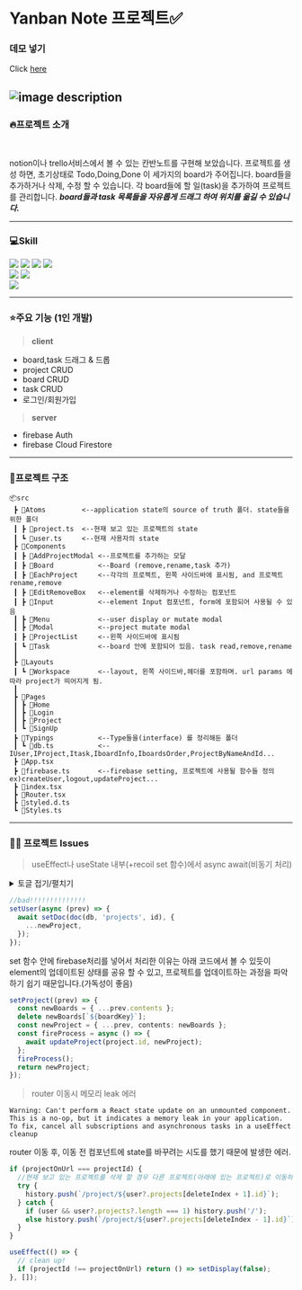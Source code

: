 # Yanban Note 프로젝트✅

### 데모 넣기

Click [here](http://www.naver.com)

## ![image description](https://search.pstatic.net/sunny/?src=https%3A%2F%2Fi.pinimg.com%2F736x%2Fb6%2F30%2Fd6%2Fb630d6637954ba0379fb7702d32ee471.jpg&type=a340)

### 🔥프로젝트 소개

<br/>

notion이나 trello서비스에서 볼 수 있는 칸반노트를 구현해 보았습니다.
프로젝트를 생성 하면, 초기상태로 Todo,Doing,Done 이 세가지의 board가 주어집니다. board들을 추가하거나 삭제, 수정 할 수 있습니다. 각 board들에 할 일(task)을 추가하여 프로젝트를 관리합니다. **_board들과 task 목록들을 자유롭게 드래그 하여 위치를 옮길 수 있습니다._**

---

### 💻Skill

<img src="https://img.shields.io/badge/react-61DAFB?style=flat-square&logo=react&logoColor=black"> <img src="https://img.shields.io/badge/typescript-3178C6?style=flat-square&logo=typescript&logoColor=black"> <img src="https://img.shields.io/badge/recoil-3178C6?style=flat-square&logo=recoil&logoColor=black"> <img src="https://img.shields.io/badge/firebase-FFCA28?style=flat-square&logo=firebase&logoColor=white">  
<img src="https://img.shields.io/badge/fontawesome-339AF0?style=flat-square&logo=fontawesome&logoColor=white"> <img src="https://img.shields.io/badge/styled%20components-DB7093?style=flat-square&logo=styled%20components&logoColor=white">  
<img src="https://img.shields.io/badge/netlify-00C7B7?style=flat-square&logo=netlify&logoColor=white">

---

### ⭐️주요 기능 (1인 개발)

> **client**

- board,task 드래그 & 드롭
- project CRUD
- board CRUD
- task CRUD
- 로그인/회원가입

> **server**

- firebase Auth
- firebase Cloud Firestore

---

### 📁프로젝트 구조

```
📦src
 ┣ 📂Atoms         <--application state의 source of truth 폴더. state들을 위한 폴더
 ┃ ┣ 📜project.ts  <--현재 보고 있는 프로젝트의 state
 ┃ ┗ 📜user.ts     <--현재 사용자의 state
 ┣ 📂Components
 ┃ ┣ 📂AddProjectModal <--프로젝트를 추가하는 모달
 ┃ ┣ 📂Board           <--Board (remove,rename,task 추가)
 ┃ ┣ 📂EachProject     <--각각의 프로젝트, 왼쪽 사이드바에 표시됨, and 프로젝트 rename,remove
 ┃ ┣ 📂EditRemoveBox   <--element를 삭제하거나 수정하는 컴포넌트
 ┃ ┣ 📂Input           <--element Input 컴포넌트, form에 포함되어 사용될 수 있음
 ┃ ┣ 📂Menu            <--user display or mutate modal
 ┃ ┣ 📂Modal           <--project mutate modal
 ┃ ┣ 📂ProjectList     <--왼쪽 사이드바에 표시됨
 ┃ ┗ 📂Task            <--board 안에 포함되어 있음. task read,remove,rename
 ┃
 ┣ 📂Layouts
 ┃ ┗ 📂Workspace       <--layout, 왼쪽 사이드바,헤더를 포함하며. url params 에 따라 project가 띄어지게 됨.
 ┃
 ┣ 📂Pages
 ┃ ┣ 📂Home
 ┃ ┣ 📂Login
 ┃ ┣ 📂Project
 ┃ ┗ 📂SignUp
 ┣ 📂Typings           <--Type들을(interface) 를 정리해둔 폴더
 ┃ ┗ 📜db.ts           <--IUser,IProject,Itask,IboardInfo,IboardsOrder,ProjectByNameAndId...
 ┣ 📜App.tsx
 ┣ 📜firebase.ts       <--firebase setting, 프로젝트에 사용될 함수들 정의 ex)createUser,logout,updateProject...
 ┣ 📜index.tsx
 ┣ 📜Router.tsx
 ┣ 📜styled.d.ts
 ┗ 📜Styles.ts
```

---

### 👨‍💻 프로젝트 Issues

> useEffect나 useState 내부(+recoil set 함수)에서 async await(비동기 처리)

  <details>
  <summary>토글 접기/펼치기</summary>
  <div markdown="1">
     async await 함수는 Promise 객체를 return 합니다. 
     useEffect의 경우 아무것도 return하지 않거나 clean up 함수를 return하고, 상태를 set 하는 함수들은 상태를 반환해야 하기 때문에 async await 함수가 될 수 없습니다. 따라서 훅 안이나 밖에 해당 기능을 정의하여 만들어두고 hook안에서 호출하도록 했습니다. 아래 코드의 경우 firebase.ts 파일 함수들을 정의해 두었습니다. fireProcess가 하는 기능을, setUser이 직접적으로 async await 함수가 되어 firebase api를 사용하려고 하려고 하면 에러가 나며 코드도 지저분해집니다.
  </div>
  </details>

```ts
//bad!!!!!!!!!!!!!!
setUser(async (prev) => {
  await setDoc(doc(db, 'projects', id), {
    ...newProject,
  });
});
```

set 함수 안에 firebase처리를 넣어서 처리한 이유는 아래 코드에서 볼 수 있듯이 element의 업데이트된 상태를 공유 할 수 있고, 프로젝트를 업데이트하는 과정을 파악하기 쉽기 때문입니다.(가독성이 좋음)

```ts
setProject((prev) => {
  const newBoards = { ...prev.contents };
  delete newBoards[`${boardKey}`];
  const newProject = { ...prev, contents: newBoards };
  const fireProcess = async () => {
    await updateProject(project.id, newProject);
  };
  fireProcess();
  return newProject;
});
```

> router 이동시 메모리 leak 에러

```
Warning: Can't perform a React state update on an unmounted component.
This is a no-op, but it indicates a memory leak in your application.
To fix, cancel all subscriptions and asynchronous tasks in a useEffect cleanup
```

router 이동 후, 이동 전 컴포넌트에 state를 바꾸려는 시도를 했기 때문에 발생한 에러.

```ts
if (projectOnUrl === projectId) {
  //현재 보고 있는 프로젝트를 삭제 할 경우 다른 프로젝트(아래에 있는 프로젝트)로 이동하도록 url을 바꿔주는 과정에서 EditRemoveBox 컴포넌트의 상태를 바꾸려는 시도가 일어나 발생한 에러입니다.
  try {
    history.push(`/project/${user?.projects[deleteIndex + 1].id}`);
  } catch {
    if (user && user?.projects?.length === 1) history.push('/');
    else history.push(`/project/${user?.projects[deleteIndex - 1].id}`);
  }
}
```

```ts
useEffect(() => {
  // clean up!
  if (projectId !== projectOnUrl) return () => setDisplay(false);
}, []);
```
